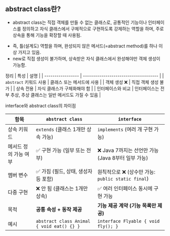 ## abstract class란?

- abstract class는 직접 객체를 만들 수 없는 클래스로, 공통적인 기능이나 인터페이스를 정의하고 자식 클래스에서 구체적으로 구현하도록 강제하는 역할을 하며, 주로 상속을 통해 기능을 확장할 때 사용됨.
* 즉, 틀(설계도) 역할을 하며, 완성되지 않은 메서드(=abstract method)를 하나 이상 가지고 있음.
* new로 직접 생성이 불가하며, 상속받은 자식 클래스에서 완성해야만 객체 생성이 가능함.

정리
| 특성                | 설명                                    |
| ----------------- | ------------------------------------- |
| `abstract` 키워드 사용 | 클래스 또는 메서드에 사용                        |
| 객체 생성 ❌           | 직접 객체 생성 불가                           |
| 상속 전용             | 자식 클래스가 구체화해야 함                       |
| 인터페이스와 비교         | 인터페이스는 전부 추상, 추상 클래스는 일반 메서드도 가질 수 있음 |

interface와 abstract class의 차이점

| 항목           | `abstract class`                          | `interface`                             |
| ------------ | ----------------------------------------- | --------------------------------------- |
| 상속 키워드       | `extends` (클래스 1개만 상속 가능)                 | `implements` (여러 개 구현 가능)               |
| 메서드 정의 가능 여부 | ✅ 구현 가능 (일부 또는 전부)                        | ❌ Java 7까지는 선언만 가능 (Java 8부터 일부 가능)     |
| 멤버 변수        | ✅ 가짐 (필드, 상태, 생성자 등 포함)                   | 원칙적으로 ❌ (상수만 가능: `public static final`) |
| 다중 구현        | ❌ 안 됨 (클래스는 1개만 상속)                       | ✅ 여러 인터페이스 동시에 구현 가능                    |
| 목적           | **공통 속성 + 동작 제공**                         | **기능 제공 계약 (기능 목록만 제공)**                |
| 예시           | `abstract class Animal { void eat() {} }` | `interface Flyable { void fly(); }`     |
